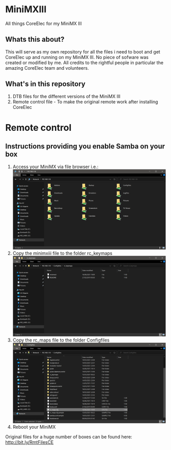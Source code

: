 # MiniMXIII
All things CoreElec for my MiniMX III

## Whats this about?
This will serve as my own repository for all the files i need to boot and get CoreElec up and running on my MiniMX III. No piece of sofware was created or modified by me. All credits to the rightful people in particular the amazing CoreElec team and volunteers.

## What's in this repository
1. DTB files for the different versions of the MiniMX III
2. Remote control file - To make the original remote work after installing CoreElec

# Remote control
## Instructions providing you enable Samba on your box

1. Access your MiniMX via file browser i.e.:
![](pics/coreelec_1.PNG)
2. Copy the minimxiii file to the folder rc_keymaps
![](pics/coreelec_2.PNG)
3. Copy the rc_maps file to the folder Configfiles
![](pics/coreelec_3.PNG)
4. Reboot your MiniMX

Original files for a huge number of boxes can be found here: http://bit.ly/RmtFilesCE

